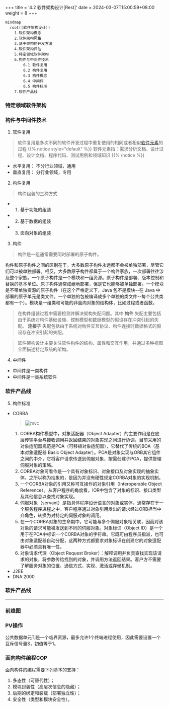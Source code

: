 +++
title = '4.2 软件架构设计[Rest]'
date = 2024-03-07T15:00:59+08:00
weight = 8
+++

```mermaid
mindmap
  root((软件架构设计))
    1.软件架构概念
    2.软件架构风格
    3.基于架构的开发方法
    4.软件架构评估
    5.特定领域软件架构
    6.构件与中间件技术
        6.1 软件复用
        6.2 构件复用
        6.3 构件概念
        6.4 中间件
        6.5 构件标准
    7.软件产品线
```

### 特定领域软件架构


### 构件与中间件技术
1. 软件复用
> 软件复用是多次不同的软件开发过程中重复使用的相同或者相似[软件元素]()的过程
{{% notice style="default" %}}
软件元素指：需求分析文档、设计过程、设计文档、程序代码、测试用例和领域知识
{{% /notice %}}
  * 水平复用： 不分行业领域，通用
  * 垂直复用： 分行业领域，专用

2. 构件复用
> 构件组装的三种方式
  * 1. 基于功能的组装
  * 2. 基于数据的组装
  * 3. 面向对象的组装

3. 构件
> 构件是一组通常需要同时部署的原子构件。 

构件和原子构件之间的区别在于，大多数原子构件永远都不会被单独部署，尽管它们可以被单独部署。相反，大多数原子构件都属于一个构件家族，一次部署往往涉及整个家族。一个原子构件是一个模块和一组资源。原子构件是部署、版本控制和替换的基本单位。原子构件通常成组地部署，但是它也能够被单独部署。一个模块是不带单独资源的原子构件（在这个严格定义下，Java 包不是模块--在 Java 中部署的原子单元是类文件。一个单独的包被编译成多个单独的类文件--每个公共类都有一个）。模块是一组类和可能的非面向对象的结构体，比如过程或者函数。

> 在构件组装过程中需要检测并解决架构失配问题。其中 **构件** 失配主要包括由于系统对构件基础设施、控制模型和数据模型的假设存在冲突引起的失配。 **连接子** 失配包括由于系统对构件交互协议、构件连接时数据格式的假设存在冲突引起的失配。

> 软件架构设计主要关注软件构件的结构、属性和交互作用，并通过多种视图全面描述特定系统的架构。

4. 中间件
- 中间件是一类构件
- 中间件是一类系统软件
### 软件产品线

5. 构件标准
  * CORBA
      > ![mvc](../../../images/content/ruankao/CORBA.png)
      1. CORBA构件模型中，对象适配器（Object Adapter）的主要作用是在底层传输平台与接收调用并返回结果的对象实现之间进行协调，目前采用的对象适配器规范是POA（可移植对象适配器），它替代了传统的BOA（基本对象适配器 Basic Object Adapter）。POA是对象实现与ORB其它组件之间的中介，它将客户请求传送到伺服对象，按需创建子POA，提供管理伺服对象的策略。
      2. CORBA对象可看作是一个具有对象标识、对象接口及对象实现的抽象实体。之所以称为抽象的，是因为并没有硬性规定CORBA对象的实现机制。
      3. 一个CORBA对象的引用又称可互操作的对象引用（Interoperable Object Reference）。从客户程序的角度看，IOR中包含了对象的标识、接口类型及其他信息以查找对象实现。
      4. 伺服对象（servant）是指具体程序设计语言的对象或实体，通常存在于一个服务程序进程之中。客户程序通过对象引用发出的请求经过ORB担当中介角色，转换为对特定的伺服对象的调用。
      5. 在一个CORBA对象的生命期中，它可能与多个伺服对象相关联，因而对该对象的请求可能被发送到不同的伺服对象。对象标识（Object ID）是一个用于在POA中标识一个CORBA对象的字符串。它既可由程序员指派，也可由对象适配器自动分配，这两种方式都要求对象标识在创建它的对象适配器中必须具有唯一性。
      6. 对象请求代理（Object Request Broker）：解释调用并负责查找实现该请求的对象，将参数传给找到的对象，并调用方法返回结果。客户方不需要了解服务对象的位置、通信方式、实现、激活或存储机制。
  * J2EE
  * DNA 2000




### 软件产品线



---


### 前趋图

### PV操作
公共数据单元Tj是一个临界资源，最多允许1个终端进程使用，因此需要设置一个互斥信号量S，初值等于1。

### 面向构件编程COP
面向构件的编程需要下列基本的支持：
1. 多态性（可替代性）；
2. 模块封装性（高层次信息的隐藏）；
3. 后期的绑定和装载（部署独立性）；
4. 安全性（类型和模块安全性）。






